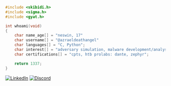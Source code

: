 ```c
#include <skibidi.h>
#include <sigma.h>
#include <gyat.h>

int whoami(void)
{
    char name_age[] = "neswin, 17"
    char username[] = "@azraeldeathangel"
    char languages[] = "C, Python";
    char interest[] = "adversary simulation, malware development/analysis, vulnerability research, reverse engineering";
    char certifications[] = "cpts, htb prolabs: dante, zephyr";

    return 1337;
}
```
[![LinkedIn](https://img.shields.io/badge/LinkedIn-0077B5?style=for-the-badge&logo=linkedin&logoColor=white)](https://linkedin.com/in/neswinnigad) 
[![Discord](https://img.shields.io/badge/Discord-7289DA?style=for-the-badge&logo=discord&logoColor=white)](https://discord.com/users/1324016521621671988)

